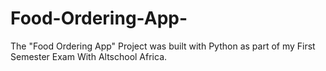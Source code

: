# Food-Ordering-App-
The "Food Ordering App" Project was built with Python as part of my First Semester Exam With Altschool Africa.
